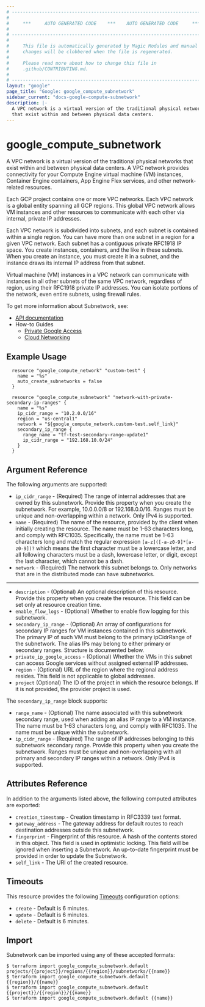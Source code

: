 ```yaml
---
# ----------------------------------------------------------------------------
#
#     ***     AUTO GENERATED CODE    ***    AUTO GENERATED CODE     ***
#
# ----------------------------------------------------------------------------
#
#     This file is automatically generated by Magic Modules and manual
#     changes will be clobbered when the file is regenerated.
#
#     Please read more about how to change this file in
#     .github/CONTRIBUTING.md.
#
# ----------------------------------------------------------------------------
layout: "google"
page_title: "Google: google_compute_subnetwork"
sidebar_current: "docs-google-compute-subnetwork"
description: |-
  A VPC network is a virtual version of the traditional physical networks
  that exist within and between physical data centers.
---
```


# google\_compute\_subnetwork

A VPC network is a virtual version of the traditional physical networks
that exist within and between physical data centers. A VPC network
provides connectivity for your Compute Engine virtual machine (VM)
instances, Container Engine containers, App Engine Flex services, and
other network-related resources.

Each GCP project contains one or more VPC networks. Each VPC network is a
global entity spanning all GCP regions. This global VPC network allows VM
instances and other resources to communicate with each other via internal,
private IP addresses.

Each VPC network is subdivided into subnets, and each subnet is contained
within a single region. You can have more than one subnet in a region for
a given VPC network. Each subnet has a contiguous private RFC1918 IP
space. You create instances, containers, and the like in these subnets.
When you create an instance, you must create it in a subnet, and the
instance draws its internal IP address from that subnet.

Virtual machine (VM) instances in a VPC network can communicate with
instances in all other subnets of the same VPC network, regardless of
region, using their RFC1918 private IP addresses. You can isolate portions
of the network, even entire subnets, using firewall rules.

To get more information about Subnetwork, see:

* [API documentation](https://cloud.google.com/compute/docs/reference/rest/beta/subnetworks)
* How-to Guides
    * [Private Google Access](https://cloud.google.com/vpc/docs/configure-private-google-access)
    * [Cloud Networking](https://cloud.google.com/vpc/docs/using-vpc)

## Example Usage

```hcl
  resource "google_compute_network" "custom-test" {
    name = "%s"
    auto_create_subnetworks = false
  }

  resource "google_compute_subnetwork" "network-with-private-secondary-ip-ranges" {
    name = "%s"
    ip_cidr_range = "10.2.0.0/16"
    region = "us-central1"
    network = "${google_compute_network.custom-test.self_link}"
    secondary_ip_range {
      range_name = "tf-test-secondary-range-update1"
      ip_cidr_range = "192.168.10.0/24"
    }
  }
```

## Argument Reference

The following arguments are supported:

* `ip_cidr_range` -
  (Required)
  The range of internal addresses that are owned by this subnetwork.
  Provide this property when you create the subnetwork. For example,
  10.0.0.0/8 or 192.168.0.0/16. Ranges must be unique and
  non-overlapping within a network. Only IPv4 is supported.
* `name` -
  (Required)
  The name of the resource, provided by the client when initially
  creating the resource. The name must be 1-63 characters long, and
  comply with RFC1035. Specifically, the name must be 1-63 characters
  long and match the regular expression `[a-z]([-a-z0-9]*[a-z0-9])?` which
  means the first character must be a lowercase letter, and all
  following characters must be a dash, lowercase letter, or digit,
  except the last character, which cannot be a dash.
* `network` -
  (Required)
  The network this subnet belongs to.
  Only networks that are in the distributed mode can have subnetworks.


- - -

* `description` -
  (Optional)
  An optional description of this resource. Provide this property when
  you create the resource. This field can be set only at resource
  creation time.
* `enable_flow_logs` -
  (Optional)
  Whether to enable flow logging for this subnetwork.
* `secondary_ip_range` -
  (Optional)
  An array of configurations for secondary IP ranges for VM instances
  contained in this subnetwork. The primary IP of such VM must belong
  to the primary ipCidrRange of the subnetwork. The alias IPs may belong
  to either primary or secondary ranges.  Structure is documented below.
* `private_ip_google_access` -
  (Optional)
  Whether the VMs in this subnet can access Google services without
  assigned external IP addresses.
* `region` -
  (Optional)
  URL of the region where the regional address resides.
  This field is not applicable to global addresses.
* `project` (Optional) The ID of the project in which the resource belongs.
    If it is not provided, the provider project is used.

The `secondary_ip_range` block supports:
* `range_name` -
  (Optional)
  The name associated with this subnetwork secondary range, used
  when adding an alias IP range to a VM instance. The name must
  be 1-63 characters long, and comply with RFC1035. The name
  must be unique within the subnetwork.
* `ip_cidr_range` -
  (Required)
  The range of IP addresses belonging to this subnetwork secondary
  range. Provide this property when you create the subnetwork.
  Ranges must be unique and non-overlapping with all primary and
  secondary IP ranges within a network. Only IPv4 is supported.
    

## Attributes Reference

In addition to the arguments listed above, the following computed attributes are exported:

* `creation_timestamp` -
  Creation timestamp in RFC3339 text format.
* `gateway_address` -
  The gateway address for default routes to reach destination addresses
  outside this subnetwork.
* `fingerprint` -
  Fingerprint of this resource. A hash of the contents stored in this
  object. This field is used in optimistic locking. This field will
  be ignored when inserting a Subnetwork. An up-to-date fingerprint
  must be provided in order to update the Subnetwork.
* `self_link` - The URI of the created resource.


## Timeouts

This resource provides the following
[Timeouts](/docs/configuration/resources.html#timeouts) configuration options:

- `create` - Default is 6 minutes.
- `update` - Default is 6 minutes.
- `delete` - Default is 6 minutes.

## Import

Subnetwork can be imported using any of these accepted formats:

```
$ terraform import google_compute_subnetwork.default projects/{{project}}/regions/{{region}}/subnetworks/{{name}}
$ terraform import google_compute_subnetwork.default {{region}}/{{name}}
$ terraform import google_compute_subnetwork.default {{project}}/{{region}}/{{name}}
$ terraform import google_compute_subnetwork.default {{name}}
```
